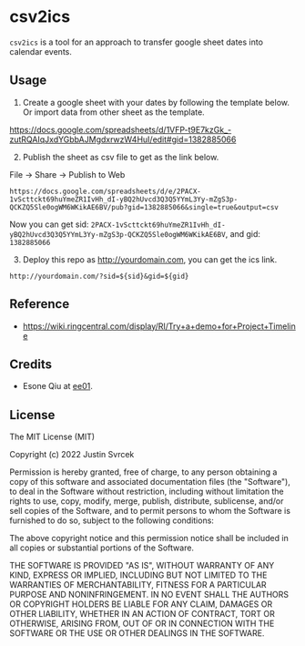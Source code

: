 csv2ics
===

`csv2ics` is a tool for an approach to transfer google sheet dates into calendar events.

## Usage

1. Create a google sheet with your dates by following the template below. Or import data from other sheet as the template.

https://docs.google.com/spreadsheets/d/1VFP-t9E7kzGk_-zutRQAIqJxdYGbbAJMgdxrwzW4HuI/edit#gid=1382885066

2. Publish the sheet as csv file to get as the link below.

File -> Share -> Publish to Web

`https://docs.google.com/spreadsheets/d/e/2PACX-1vScttckt69huYmeZR1IvHh_dI-yBQ2hUvcd3Q3Q5YYmL3Yy-mZgS3p-QCKZQ5Sle0ogWM6WKikAE6BV/pub?gid=1382885066&single=true&output=csv`

Now you can get sid: `2PACX-1vScttckt69huYmeZR1IvHh_dI-yBQ2hUvcd3Q3Q5YYmL3Yy-mZgS3p-QCKZQ5Sle0ogWM6WKikAE6BV`, and gid: `1382885066`

3. Deploy this repo as http://yourdomain.com, you can get the ics link.

`http://yourdomain.com/?sid=${sid}&gid=${gid}`

## Reference
 
 * https://wiki.ringcentral.com/display/RI/Try+a+demo+for+Project+Timeline

## Credits

 * Esone Qiu at [ee01](https://github.com/ee01).

## License

The MIT License (MIT)

Copyright (c) 2022 Justin Svrcek

Permission is hereby granted, free of charge, to any person obtaining a copy
of this software and associated documentation files (the "Software"), to deal
in the Software without restriction, including without limitation the rights
to use, copy, modify, merge, publish, distribute, sublicense, and/or sell
copies of the Software, and to permit persons to whom the Software is
furnished to do so, subject to the following conditions:

The above copyright notice and this permission notice shall be included in
all copies or substantial portions of the Software.

THE SOFTWARE IS PROVIDED "AS IS", WITHOUT WARRANTY OF ANY KIND, EXPRESS OR
IMPLIED, INCLUDING BUT NOT LIMITED TO THE WARRANTIES OF MERCHANTABILITY,
FITNESS FOR A PARTICULAR PURPOSE AND NONINFRINGEMENT. IN NO EVENT SHALL THE
AUTHORS OR COPYRIGHT HOLDERS BE LIABLE FOR ANY CLAIM, DAMAGES OR OTHER
LIABILITY, WHETHER IN AN ACTION OF CONTRACT, TORT OR OTHERWISE, ARISING FROM,
OUT OF OR IN CONNECTION WITH THE SOFTWARE OR THE USE OR OTHER DEALINGS IN
THE SOFTWARE.
